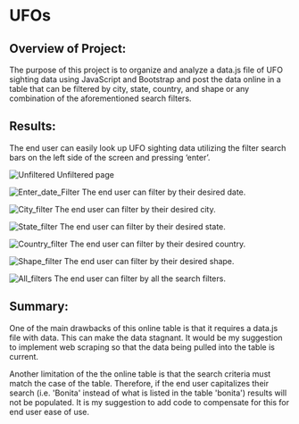# UFOs

## Overview of Project: 
The purpose of this project is to organize and analyze a data.js file of UFO sighting data using JavaScript and Bootstrap and post the data online in a table that can be filtered by city, state, country, and shape or any combination of the aforementioned search filters.   

## Results:
The end user can easily look up UFO sighting data utilizing the filter search bars on the left side of the screen and pressing ‘enter’. 

![Unfiltered]( https://github.com/adecoste2/UFOs/blob/main/images/Unfiltered.png?raw=true)
Unfiltered page


![Enter_date_Filter](https://github.com/adecoste2/UFOs/blob/main/images/Enter_date_Filter.png?raw=true)
The end user can filter by their desired date.


![City_filter]( https://github.com/adecoste2/UFOs/blob/main/images/City_filter.png?raw=true)
The end user can filter by their desired city.


![State_filter]( https://github.com/adecoste2/UFOs/blob/main/images/State_filter.png?raw=true)
The end user can filter by their desired state.


![Country_filter]( https://github.com/adecoste2/UFOs/blob/main/images/Country_filter.png?raw=true)
The end user can filter by their desired country.


![Shape_filter]( https://github.com/adecoste2/UFOs/blob/main/images/Shape_filter.png?raw=true)
The end user can filter by their desired shape.


![All_filters]( https://github.com/adecoste2/UFOs/blob/main/images/All_filters.png?raw=true)
The end user can filter by all the search filters.

## Summary:
One of the main drawbacks of this online table is that it requires a data.js file with data. This can make the data stagnant. It would be my suggestion to implement web scraping so that the data being pulled into the table is current. 

Another limitation of the the online table is that the search criteria must match the case of the table. Therefore, if the end user capitalizes their search (i.e. 'Bonita' instead of what is listed in the table 'bonita') results will not be populated. It is my suggestion to add code to compensate for this for end user ease of use. 
